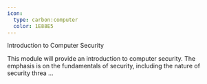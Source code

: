 ```yaml
---
icon:
  type: carbon:computer
  color: 1E88E5
---
```

Introduction to Computer Security

This module will provide an introduction to computer security. The emphasis is on the fundamentals of security, including the nature of security threa ... 
